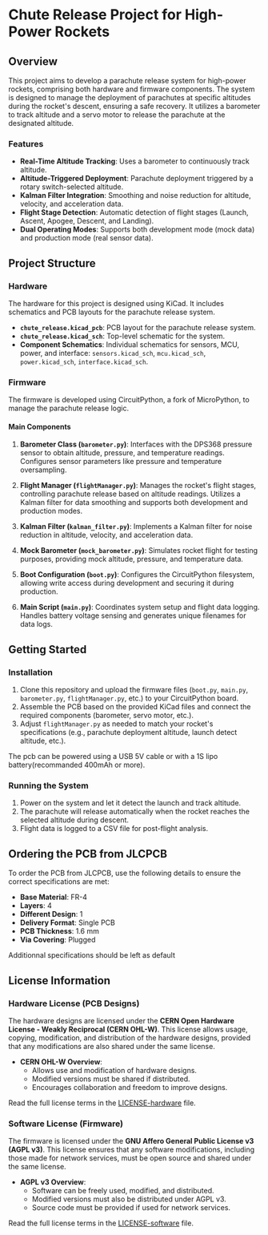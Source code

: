 # Chute Release Project for High-Power Rockets

## Overview
This project aims to develop a parachute release system for high-power rockets, comprising both hardware and firmware components. The system is designed to manage the deployment of parachutes at specific altitudes during the rocket's descent, ensuring a safe recovery. It utilizes a barometer to track altitude and a servo motor to release the parachute at the designated altitude.

### Features
- **Real-Time Altitude Tracking**: Uses a barometer to continuously track altitude.
- **Altitude-Triggered Deployment**: Parachute deployment triggered by a rotary switch-selected altitude.
- **Kalman Filter Integration**: Smoothing and noise reduction for altitude, velocity, and acceleration data.
- **Flight Stage Detection**: Automatic detection of flight stages (Launch, Ascent, Apogee, Descent, and Landing).
- **Dual Operating Modes**: Supports both development mode (mock data) and production mode (real sensor data).

## Project Structure

### Hardware
The hardware for this project is designed using KiCad. It includes schematics and PCB layouts for the parachute release system.

- **`chute_release.kicad_pcb`**: PCB layout for the parachute release system.
- **`chute_release.kicad_sch`**: Top-level schematic for the system.
- **Component Schematics**: Individual schematics for sensors, MCU, power, and interface: `sensors.kicad_sch`, `mcu.kicad_sch`, `power.kicad_sch`, `interface.kicad_sch`.

### Firmware
The firmware is developed using CircuitPython, a fork of MicroPython, to manage the parachute release logic.

#### Main Components
1. **Barometer Class (`barometer.py`)**: Interfaces with the DPS368 pressure sensor to obtain altitude, pressure, and temperature readings. Configures sensor parameters like pressure and temperature oversampling.

2. **Flight Manager (`flightManager.py`)**: Manages the rocket's flight stages, controlling parachute release based on altitude readings. Utilizes a Kalman filter for data smoothing and supports both development and production modes.

3. **Kalman Filter (`kalman_filter.py`)**: Implements a Kalman filter for noise reduction in altitude, velocity, and acceleration data.

4. **Mock Barometer (`mock_barometer.py`)**: Simulates rocket flight for testing purposes, providing mock altitude, pressure, and temperature data.

5. **Boot Configuration (`boot.py`)**: Configures the CircuitPython filesystem, allowing write access during development and securing it during production.

6. **Main Script (`main.py`)**: Coordinates system setup and flight data logging. Handles battery voltage sensing and generates unique filenames for data logs.

## Getting Started

### Installation
1. Clone this repository and upload the firmware files (`boot.py`, `main.py`, `barometer.py`, `flightManager.py`, etc.) to your CircuitPython board.
2. Assemble the PCB based on the provided KiCad files and connect the required components (barometer, servo motor, etc.).
3. Adjust `flightManager.py` as needed to match your rocket's specifications (e.g., parachute deployment altitude, launch detect altitude, etc.).

The pcb can be powered using a USB 5V cable or with a 1S lipo battery(recommanded 400mAh or more).

### Running the System
1. Power on the system and let it detect the launch and track altitude.
2. The parachute will release automatically when the rocket reaches the selected altitude during descent.
3. Flight data is logged to a CSV file for post-flight analysis.

## Ordering the PCB from JLCPCB
To order the PCB from JLCPCB, use the following details to ensure the correct specifications are met:

- **Base Material**: FR-4
- **Layers**: 4
- **Different Design**: 1
- **Delivery Format**: Single PCB
- **PCB Thickness**: 1.6 mm
- **Via Covering**: Plugged
  
Additionnal specifications should be left as default

## License Information

### Hardware License (PCB Designs)
The hardware designs are licensed under the **CERN Open Hardware License - Weakly Reciprocal (CERN OHL-W)**. This license allows usage, copying, modification, and distribution of the hardware designs, provided that any modifications are also shared under the same license.

- **CERN OHL-W Overview**:
  - Allows use and modification of hardware designs.
  - Modified versions must be shared if distributed.
  - Encourages collaboration and freedom to improve designs.

Read the full license terms in the [LICENSE-hardware](./LICENSE-hardware) file.

### Software License (Firmware)
The firmware is licensed under the **GNU Affero General Public License v3 (AGPL v3)**. This license ensures that any software modifications, including those made for network services, must be open source and shared under the same license.

- **AGPL v3 Overview**:
  - Software can be freely used, modified, and distributed.
  - Modified versions must also be distributed under AGPL v3.
  - Source code must be provided if used for network services.

Read the full license terms in the [LICENSE-software](./LICENSE-software) file.
